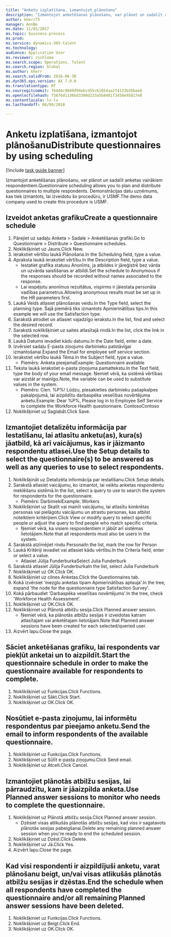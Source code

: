 ```yaml
--- 
title: "Anketu izplatīšana, izmantojot plānošanu"
description: "Izmantojot anketēšanas plānošanu, var plānot un sadalīt anketas vairākiem respondentiem."
author: kherr75
manager: AnnBe
ms.date: 11/01/2017
ms.topic: business-process
ms.prod: 
ms.service: dynamics-365-talent
ms.technology: 
audience: Application User
ms.reviewer: rschloma
ms.search.scope: Operations, Talent
ms.search.region: Global
ms.author: kherr
ms.search.validFrom: 2016-06-30
ms.dyn365.ops.version: AX 7.0.0
ms.translationtype: HT
ms.sourcegitcommit: 764d4c9049d94ebcd55c61654aa2f4133b35bae6
ms.openlocfilehash: f3876d1136bd3300d233a5b4401f3458e95817e0
ms.contentlocale: lv-lv
ms.lasthandoff: 08/09/2018

---
```

# <a name="distribute-questionnaires-by-using-scheduling"></a><span data-ttu-id="bf642-103">Anketu izplatīšana, izmantojot plānošanu</span><span class="sxs-lookup"><span data-stu-id="bf642-103">Distribute questionnaires by using scheduling</span></span>

[!include [task guide banner](../../includes/task-guide-banner.md)]

<span data-ttu-id="bf642-104">Izmantojot anketēšanas plānošanu, var plānot un sadalīt anketas vairākiem respondentiem.</span><span class="sxs-lookup"><span data-stu-id="bf642-104">Questionnaire scheduling allows you to plan and distribute questionnaires to multiple respondents.</span></span> <span data-ttu-id="bf642-105">Demonstrācijas datu uzņēmums, kas tiek izmantots, lai izveidotu šo procedūru, ir USMF.</span><span class="sxs-lookup"><span data-stu-id="bf642-105">The demo data company used to create this procedure is USMF.</span></span>


## <a name="create-a-questionnaire-schedule"></a><span data-ttu-id="bf642-106">Izveidot anketas grafiku</span><span class="sxs-lookup"><span data-stu-id="bf642-106">Create a questionnaire schedule</span></span>
1. <span data-ttu-id="bf642-107">Pārejiet uz sadaļu Anketa > Sadale > Anketēšanas grafiki.</span><span class="sxs-lookup"><span data-stu-id="bf642-107">Go to Questionnaire > Distribute > Questionnaire schedules.</span></span>
2. <span data-ttu-id="bf642-108">Noklikšķiniet uz Jauns.</span><span class="sxs-lookup"><span data-stu-id="bf642-108">Click New.</span></span>
3. <span data-ttu-id="bf642-109">Ierakstiet vērtību laukā Plānošana.</span><span class="sxs-lookup"><span data-stu-id="bf642-109">In the Scheduling field, type a value.</span></span>
4. <span data-ttu-id="bf642-110">Apraksta laukā ierakstiet vērtību.</span><span class="sxs-lookup"><span data-stu-id="bf642-110">In the Description field, type a value.</span></span>
    * <span data-ttu-id="bf642-111">Iestatiet grafika statusu Anonīms, ja atbildes ir jāreģistrē bez vārda un uzvārda saistīšanas ar atbildi.</span><span class="sxs-lookup"><span data-stu-id="bf642-111">Set the schedule to Anonymous if the responses should be recorded without names associated to the response.</span></span>  
    * <span data-ttu-id="bf642-112">Lai iespējotu anonīmus rezultātus, vispirms ir jāiestata personāla vadības parametrus.</span><span class="sxs-lookup"><span data-stu-id="bf642-112">Allowing anonymous results must be set up in the HR parameters first.</span></span>  
5. <span data-ttu-id="bf642-113">Laukā Veids atlasiet plānošanas veidu.</span><span class="sxs-lookup"><span data-stu-id="bf642-113">In the Type field, select the planning type.</span></span>  <span data-ttu-id="bf642-114">Šajā piemērā tiks izmantots Apmierinātības tips.</span><span class="sxs-lookup"><span data-stu-id="bf642-114">In this example we will use the Satisfaction type.</span></span>
6. <span data-ttu-id="bf642-115">Sarakstā atrodiet un atlasiet vajadzīgo ierakstu.</span><span class="sxs-lookup"><span data-stu-id="bf642-115">In the list, find and select the desired record.</span></span>
7. <span data-ttu-id="bf642-116">Sarakstā noklikšķiniet uz saites atlasītajā rindā.</span><span class="sxs-lookup"><span data-stu-id="bf642-116">In the list, click the link in the selected row.</span></span>
8. <span data-ttu-id="bf642-117">Laukā Datums ievadiet kādu datumu.</span><span class="sxs-lookup"><span data-stu-id="bf642-117">In the Date field, enter a date.</span></span>
9. <span data-ttu-id="bf642-118">Izvērsiet sadaļu E-pasta ziņojums darbinieku patstāvīgai izmantošanai.</span><span class="sxs-lookup"><span data-stu-id="bf642-118">Expand the Email for employee self service section.</span></span>
10. <span data-ttu-id="bf642-119">Ierakstiet vērtību laukā Tēma.</span><span class="sxs-lookup"><span data-stu-id="bf642-119">In the Subject field, type a value.</span></span>
    * <span data-ttu-id="bf642-120">Piemērs: Anketa pieejama</span><span class="sxs-lookup"><span data-stu-id="bf642-120">Example: Questionnaire available</span></span>  
11. <span data-ttu-id="bf642-121">Teksta laukā ierakstiet e-pasta ziņojuma pamattekstu.</span><span class="sxs-lookup"><span data-stu-id="bf642-121">In the Text field, type the body of your email message.</span></span> <span data-ttu-id="bf642-122">Ņemiet vērā, ka sistēmā vērtības var aizstāt ar mainīgo.</span><span class="sxs-lookup"><span data-stu-id="bf642-122">Note, the variable can be used to substitute values in the system.</span></span>
    * <span data-ttu-id="bf642-123">Piemērs: Cien. %P%! Lūdzu, piesakieties darbinieku pašapkalpes pakalpojumā, lai aizpildītu darbaspēka veselības novērtējuma anketu.</span><span class="sxs-lookup"><span data-stu-id="bf642-123">Example:   Dear %P%,  Please log in to Employee Self Service to complete the Workforce Health questionnaire.</span></span>  <span data-ttu-id="bf642-124">Contoso</span><span class="sxs-lookup"><span data-stu-id="bf642-124">Contoso</span></span>  
12. <span data-ttu-id="bf642-125">Noklikšķiniet uz Saglabāt.</span><span class="sxs-lookup"><span data-stu-id="bf642-125">Click Save.</span></span>

## <a name="use-the-setup-details-to-select-the-questionnaires-to-be-answered-as-well-as-any-queries-to-use-to-select-respondents"></a><span data-ttu-id="bf642-126">Izmantojiet detalizētu informācija par Iestatīšanu, lai atlasītu anketu(as), kura(s) jāatbild, kā arī vaicājumus, kas ir jāizmanto respondentu atlasei.</span><span class="sxs-lookup"><span data-stu-id="bf642-126">Use the Setup details to select the questionnaire(s) to be answered as well as any queries to use to select respondents.</span></span>
1. <span data-ttu-id="bf642-127">Noklikšķināt uz Detalizēta informācija par iestatīšanu.</span><span class="sxs-lookup"><span data-stu-id="bf642-127">Click Setup details.</span></span>
2. <span data-ttu-id="bf642-128">Sarakstā atlasiet vaicājumu, ko izmantot, lai veiktu anketas respondentu meklēšanu sistēmā.</span><span class="sxs-lookup"><span data-stu-id="bf642-128">In the list, select a query to use to search the system for respondents for the questionnaire.</span></span>
    * <span data-ttu-id="bf642-129">Piemērs: Darbinieki</span><span class="sxs-lookup"><span data-stu-id="bf642-129">Example: Workers</span></span>  
3. <span data-ttu-id="bf642-130">Noklikšķiniet uz Skatīt vai mainīt vaicājumu, lai atlasītu konkrētas personas vai pielāgotu vaicājumu un atrastu personas, kas atbilst noteiktiem kritērijiem.</span><span class="sxs-lookup"><span data-stu-id="bf642-130">Click View or modify query to select specific people or adjust the query to find people who match specific criteria.</span></span>
    * <span data-ttu-id="bf642-131">Ņemiet vērā, ka visiem respondentiem ir jābūt arī sistēmas lietotājiem.</span><span class="sxs-lookup"><span data-stu-id="bf642-131">Note that all respondents must also be users in the system.</span></span>  
4. <span data-ttu-id="bf642-132">Sarakstā atzīmējiet rindu Personai</span><span class="sxs-lookup"><span data-stu-id="bf642-132">In the list, mark the row for Person</span></span>
5. <span data-ttu-id="bf642-133">Laukā Kritēriji ievadiet vai atlasiet kādu vērtību.</span><span class="sxs-lookup"><span data-stu-id="bf642-133">In the Criteria field, enter or select a value.</span></span>
    * <span data-ttu-id="bf642-134">Atlasiet Jūlija Funderburka</span><span class="sxs-lookup"><span data-stu-id="bf642-134">Select Julia Funderburk</span></span>  
6. <span data-ttu-id="bf642-135">Sarakstā atlasiet Jūlija Funderburka</span><span class="sxs-lookup"><span data-stu-id="bf642-135">In the list, select Julia Funderburk</span></span>
7. <span data-ttu-id="bf642-136">Noklikšķiniet uz OK.</span><span class="sxs-lookup"><span data-stu-id="bf642-136">Click OK.</span></span>
8. <span data-ttu-id="bf642-137">Noklikšķiniet uz cilnes Anketas.</span><span class="sxs-lookup"><span data-stu-id="bf642-137">Click the Questionnaires tab.</span></span>
9. <span data-ttu-id="bf642-138">Kokā izvērsiet 'mezglu anketas tipam Apmierinātības aptauja'.</span><span class="sxs-lookup"><span data-stu-id="bf642-138">In the tree, expand 'the node for the questionnaire type Satisfaction Survey'.</span></span>
10. <span data-ttu-id="bf642-139">Kokā pārbaudiet 'Darbaspēka veselības novērtējums'.</span><span class="sxs-lookup"><span data-stu-id="bf642-139">In the tree, check 'Workforce Health Assessment'.</span></span>
11. <span data-ttu-id="bf642-140">Noklikšķiniet uz OK.</span><span class="sxs-lookup"><span data-stu-id="bf642-140">Click OK.</span></span>
12. <span data-ttu-id="bf642-141">Noklikšķiniet uz Plānotā atbilžu sesija.</span><span class="sxs-lookup"><span data-stu-id="bf642-141">Click Planned answer session.</span></span>
    * <span data-ttu-id="bf642-142">Ņemiet vērā, ka plānotās atbilžu sesijas ir izveidotas katram atlasītajam vai anketētajam lietotājam.</span><span class="sxs-lookup"><span data-stu-id="bf642-142">Note that Planned answer sessions have been created for each selected/queried user.</span></span>  
13. <span data-ttu-id="bf642-143">Aizvērt lapu.</span><span class="sxs-lookup"><span data-stu-id="bf642-143">Close the page.</span></span>

## <a name="start-the-questionnaire-schedule-in-order-to-make-the-questionnaire-available-for-respondents-to-complete"></a><span data-ttu-id="bf642-144">Sāciet anketēšanas grafiku, lai respondents var piekļūt anketai un to aizpildīt.</span><span class="sxs-lookup"><span data-stu-id="bf642-144">Start the questionnaire schedule in order to make the questionnaire available for respondents to complete.</span></span>
1. <span data-ttu-id="bf642-145">Noklikšķiniet uz Funkcijas.</span><span class="sxs-lookup"><span data-stu-id="bf642-145">Click Functions.</span></span>
2. <span data-ttu-id="bf642-146">Noklikšķiniet uz Sākt.</span><span class="sxs-lookup"><span data-stu-id="bf642-146">Click Start.</span></span>
3. <span data-ttu-id="bf642-147">Noklikšķiniet uz OK.</span><span class="sxs-lookup"><span data-stu-id="bf642-147">Click OK.</span></span>

## <a name="send-the-email-to-inform-respondents-of-the-available-questionnaire"></a><span data-ttu-id="bf642-148">Nosūtiet e-pasta ziņojumu, lai informētu respondentus par pieejamo anketu.</span><span class="sxs-lookup"><span data-stu-id="bf642-148">Send the email to inform respondents of the available questionnaire.</span></span>
1. <span data-ttu-id="bf642-149">Noklikšķiniet uz Funkcijas.</span><span class="sxs-lookup"><span data-stu-id="bf642-149">Click Functions.</span></span>
2. <span data-ttu-id="bf642-150">Noklikšķiniet uz Sūtīt e-pasta ziņojumu.</span><span class="sxs-lookup"><span data-stu-id="bf642-150">Click Send email.</span></span>
3. <span data-ttu-id="bf642-151">Noklikšķiniet uz Atcelt.</span><span class="sxs-lookup"><span data-stu-id="bf642-151">Click Cancel.</span></span>

## <a name="use-planned-answer-sessions-to-monitor-who-needs-to-complete-the-questionnaire"></a><span data-ttu-id="bf642-152">Izmantojiet plānotās atbilžu sesijas, lai pārraudzītu, kam ir jāaizpilda anketa.</span><span class="sxs-lookup"><span data-stu-id="bf642-152">Use Planned answer sessions to monitor who needs to complete the questionnaire.</span></span>
1. <span data-ttu-id="bf642-153">Noklikšķiniet uz Plānotā atbilžu sesija.</span><span class="sxs-lookup"><span data-stu-id="bf642-153">Click Planned answer session.</span></span>
    * <span data-ttu-id="bf642-154">Dzēsiet visas atlikušās plānotās atbilžu sesijas, kad viss ir sagatavots plānotās sesijas pabeigšanai.</span><span class="sxs-lookup"><span data-stu-id="bf642-154">Delete any remaining planned answer session when you're ready to end the scheduled session.</span></span>  
2. <span data-ttu-id="bf642-155">Noklikšķiniet uz Dzēst.</span><span class="sxs-lookup"><span data-stu-id="bf642-155">Click Delete.</span></span>
3. <span data-ttu-id="bf642-156">Noklikšķiniet uz Jā.</span><span class="sxs-lookup"><span data-stu-id="bf642-156">Click Yes.</span></span>
4. <span data-ttu-id="bf642-157">Aizvērt lapu.</span><span class="sxs-lookup"><span data-stu-id="bf642-157">Close the page.</span></span>

## <a name="end-the-schedule-when-all-respondents-have-completed-the-questionnaire-andor-all-remaining-planned-answer-sessions-have-been-deleted"></a><span data-ttu-id="bf642-158">Kad visi respondenti ir aizpildījuši anketu, varat plānošanu beigt, un/vai visas atlikušās plānotās atbilžu sesijas ir dzēstas.</span><span class="sxs-lookup"><span data-stu-id="bf642-158">End the schedule when all respondents have completed the questionnaire and/or all remaining Planned answer sessions have been deleted.</span></span>
1. <span data-ttu-id="bf642-159">Noklikšķiniet uz Funkcijas.</span><span class="sxs-lookup"><span data-stu-id="bf642-159">Click Functions.</span></span>
2. <span data-ttu-id="bf642-160">Noklikšķiniet uz Beigt.</span><span class="sxs-lookup"><span data-stu-id="bf642-160">Click End.</span></span>
3. <span data-ttu-id="bf642-161">Noklikšķiniet uz OK.</span><span class="sxs-lookup"><span data-stu-id="bf642-161">Click OK.</span></span>


